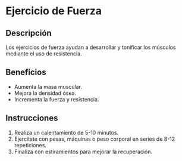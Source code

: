 # Ejercicio de Fuerza

## Descripción
Los ejercicios de fuerza ayudan a desarrollar y tonificar los músculos mediante el uso de resistencia.

## Beneficios
- Aumenta la masa muscular.
- Mejora la densidad ósea.
- Incrementa la fuerza y resistencia.

## Instrucciones
1. Realiza un calentamiento de 5-10 minutos.
2. Ejercítate con pesas, máquinas o peso corporal en series de 8-12 repeticiones.
3. Finaliza con estiramientos para mejorar la recuperación.

